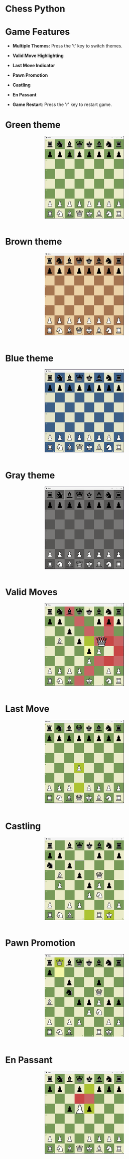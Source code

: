 # Chess Python

# Game Features

- **Multiple Themes:** Press the 't' key to switch themes.

- **Valid Move Highlighting**

- **Last Move Indicator**

- **Pawn Promotion**

- **Castling**

- **En Passant**

- **Game Restart**: Press the 'r' key to restart game.

# Green theme

<div align="center">
<img src="https://github.com/Ankush1626/Chess-Python/blob/main/snapshots/green.png" align="center" style="width: 50%" />
</div>  

<br/>

# Brown theme

<div align="center">
<img src="https://github.com/Ankush1626/Chess-Python/blob/main/snapshots/brown.png" align="center" style="width: 50%" />
</div>  

<br/>

# Blue theme

<div align="center">
<img src="https://github.com/Ankush1626/Chess-Python/blob/main/snapshots/blue.png" align="center" style="width: 50%" />
</div>  

<br/>

# Gray theme

<div align="center">
<img src="https://github.com/Ankush1626/Chess-Python/blob/main/snapshots/gray.png" align="center" style="width: 50%" />
</div>  

<br/>

# Valid Moves

<div align="center">
<img src="https://github.com/Ankush1626/Chess-Python/blob/main/snapshots/valid%20moves.png" align="center" style="width: 50%" />
</div>  

<br/>

# Last Move

<div align="center">
<img src="https://github.com/Ankush1626/Chess-Python/blob/main/snapshots/last%20move.png" align="center" style="width: 50%" />
</div>  

<br/>

# Castling

<div align="center">
<img src="https://github.com/Ankush1626/Chess-Python/blob/main/snapshots/castling.png" align="center" style="width: 50%" />
</div>  

<br/>

# Pawn Promotion

<div align="center">
<img src="https://github.com/Ankush1626/Chess-Python/blob/main/snapshots/pawn%20promotion.png" align="center" style="width: 50%" />
</div>  

<br/>

# En Passant

<div align="center">
<img src="https://github.com/Ankush1626/Chess-Python/blob/main/snapshots/en%20passant.png" align="center" style="width: 50%" />
</div>  

<br/>
